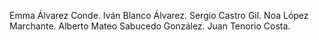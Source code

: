 Emma Álvarez Conde.
Iván Blanco Álvarez.
Sergio Castro Gil.
Noa López Marchante.
Alberto Mateo Sabucedo González.
Juan Tenorio Costa.

